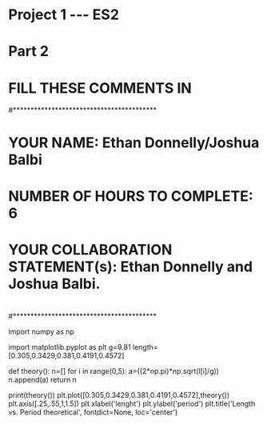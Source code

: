 # Project 1 --- ES2
# Part 2

# FILL THESE COMMENTS IN
#*****************************************
# YOUR NAME: Ethan Donnelly/Joshua Balbi
# NUMBER OF HOURS TO COMPLETE: 6
# YOUR COLLABORATION STATEMENT(s): Ethan Donnelly and Joshua Balbi.
#
#
#*****************************************

import numpy as np

import matplotlib.pyplot as plt
g=9.81
length=[0.305,0.3429,0.381,0.4191,0.4572]

def theory():
    n=[]
    for i in range(0,5):
        a=((2*np.pi)*np.sqrt(l[i]/g))
        n.append(a)
    return n


print(theory())
plt.plot([0.305,0.3429,0.381,0.4191,0.4572],theory())
plt.axis([.25,.55,1,1.5])
plt.xlabel('lenght')
plt.ylabel('period')
plt.title('Length vs. Period theoretical', fontdict=None, loc='center')

